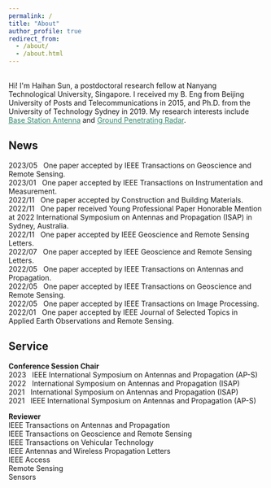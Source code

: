 ```yaml
---
permalink: /
title: "About"
author_profile: true
redirect_from: 
  - /about/
  - /about.html
---
```


<br>
Hi! I'm Haihan Sun, a postdoctoral research fellow at Nanyang Technological University, Singapore. I received my B. Eng from Beijing University of Posts and Telecommunications in 2015, and Ph.D. from the University of Technology Sydney in 2019. My research interests include <a href="https://haihan-sun.github.io/BSA/"  style="color:#35866F">Base Station Antenna</a> and <a href="https://haihan-sun.github.io/GPR/"  style="color:#35866F"> Ground Penetrating Radar</a>. 

News
------
2023/05  &nbsp;&nbsp;One paper accepted by IEEE Transactions on Geoscience and Remote Sensing. <br>
2023/01  &nbsp;&nbsp;One paper accepted by IEEE Transactions on Instrumentation and Measurement. <br>
2022/11  &nbsp;&nbsp;One paper accepted by Construction and Building Materials. <br>
2022/11  &nbsp;&nbsp;One paper received Young Professional Paper Honorable Mention at 2022 International Symposium on Antennas and Propagation (ISAP) in Sydney, Australia.  <br>
2022/11  &nbsp;&nbsp;One paper accepted by IEEE Geoscience and Remote Sensing Letters. <br>
2022/07  &nbsp;&nbsp;One paper accepted by IEEE Geoscience and Remote Sensing Letters. <br>
2022/05  &nbsp;&nbsp;One paper accepted by IEEE Transactions on Antennas and Propagation.  <br>
2022/05  &nbsp;&nbsp;One paper accepted by IEEE Transactions on Geoscience and Remote Sensing.  <br>
2022/05  &nbsp;&nbsp;One paper accepted by IEEE Transactions on Image Processing.  <br>
2022/01  &nbsp;&nbsp;One paper accepted by IEEE Journal of Selected Topics in Applied Earth Observations and Remote Sensing.

Service
------
<p><b>Conference Session Chair</b> <br>
2023  &nbsp;&nbsp;IEEE International Symposium on Antennas and Propagation (AP-S)<br>
2022  &nbsp;&nbsp;International Symposium on Antennas and Propagation (ISAP) <br>
2021  &nbsp;&nbsp;International Symposium on Antennas and Propagation (ISAP) <br>
2021  &nbsp;&nbsp;IEEE International Symposium on Antennas and Propagation (AP-S)<br>
</p>
                                
<p><b>Reviewer</b> <br>
IEEE Transactions on Antennas and Propagation <br>
IEEE Transactions on Geoscience and Remote Sensing <br>
IEEE Transactions on Vehicular Technology <br>
IEEE Antennas and Wireless Propagation Letters <br>
IEEE Access <br>								          
Remote Sensing <br>
Sensors <br>
</p>


<script type="text/javascript" id="clustrmaps" src="//clustrmaps.com/map_v2.js?d=ramoK0DDIRxT0ITxepBlcGfTtRSPSvgbtYVmnv_iZU8&cl=ffffff&w=a"></script>
